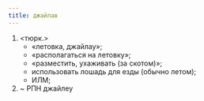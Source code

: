 ```yaml
---
title: джайлав
---
```


1. <тюрк.>
    * «летовка, джайлау»;
    * «располагаться на летовку»;
    * «разместить, ухаживать (за скотом)»;
    * использовать лошадь для езды (обычно летом);
    * ИЛМ;
2. ~ РПН джайлеу
